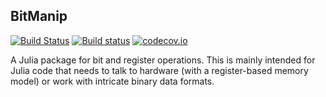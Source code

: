 BitManip
-------

[![Build Status](https://travis-ci.org/daqcore/BitManip.jl.svg?branch=master)](https://travis-ci.org/daqcore/BitManip.jl)
[![Build status](https://ci.appveyor.com/api/projects/status/37ehefque6o4n0na/branch/master?svg=true)](https://ci.appveyor.com/project/oschulz/bitmanip-jl/branch/master)
[![codecov.io](http://codecov.io/github/daqcore/BitManip.jl/coverage.svg?branch=master)](https://codecov.io/gh/daqcore/BitManip.jl/branch/master)

A Julia package for bit and register operations. This is mainly intended
for Julia code that needs to talk to hardware (with a register-based
memory model) or work with intricate binary data formats.
